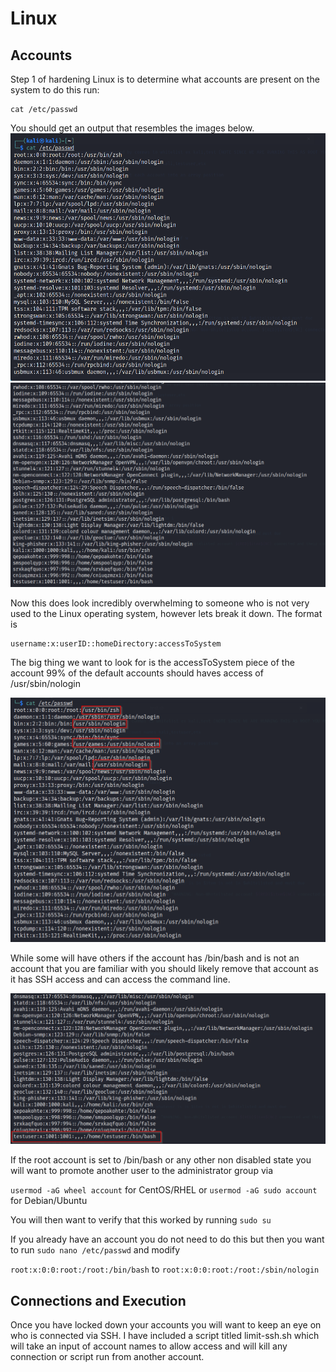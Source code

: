 # Linux

## Accounts

Step 1 of hardening Linux is to determine what accounts are present on the system to do this run:

```
cat /etc/passwd
```

You should get an output that resembles the images below.
![](/assets/Linux/etcpasswd_output.png)
![](/assets/Linux/etcpasswd_output1.png)

Now this does look incredibly overwhelming to someone who is not very used to the Linux operating system, however lets break it down. The format is

```
username:x:userID::homeDirectory:accessToSystem
```
The big thing we want to look for is the accessToSystem piece of the account 99% of the default accounts should haves access of /usr/sbin/nologin 

![](/assets/Linux/nologon.png)

While some will have others if the account has /bin/bash and is not an account that you are familiar with you should likely remove that account as it has SSH access and can access the command line.

![](/assets/Linux/redflag.png)

If the root account is set to /bin/bash or any other non disabled state you will want to promote another user to the administrator group via

```usermod -aG wheel account```    for CentOS/RHEL
or
```usermod -aG sudo account```    for Debian/Ubuntu

You will then want to verify that this worked by running ```sudo su```

If you already have an account you do not need to do this but then you want to run ```sudo nano /etc/passwd```
and modify 

```root:x:0:0:root:/root:/bin/bash```
to
```root:x:0:0:root:/root:/sbin/nologin```

## Connections and Execution

Once you have locked down your accounts you will want to keep an eye on who is connected via SSH. I have included a script titled limit-ssh.sh which will take an input of account names to allow access and will kill any connection or script run from another account.
